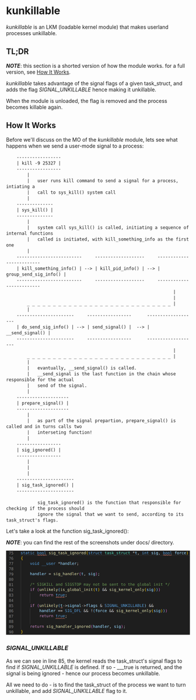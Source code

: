 # __kunkillable__

_kunkillable_ is an LKM (loadable kernel module) that makes userland processes unkillable.

## __TL;DR__

**_NOTE_**: this section is a shorted version of how the module works. for a full version, see [How It Works](#how-it-works).

_kunkillable_ takes advantage of the signal flags of a given task_struct, and adds the flag _SIGNAL_UNKILLABLE_ hence making it unkillable.

When the module is unloaded, the flag is removed and the process becomes killable again.

## __How It Works__

Before we'll discuss on the MO of the _kunkillable_ module, lets see what happens when we send a user-mode signal to a process:

        -----------------
        | kill -9 25327 |
        -----------------
            |
            |   user runs kill command to send a signal for a process, intiating a 
            |   call to sys_kill() system call
            |
        --------------
        | sys_kill() |
        --------------
            |
            |   system call sys_kill() is called, initiating a sequence of internal functions 
            |   called is initiated, with kill_something_info as the first one
            |
        -------------------------     -------------------     -------------------------
        | kill_something_info() | --> | kill_pid_info() | --> | group_send_sig_info() | 
        -------------------------     -------------------     -------------------------
                                                                    |
                                                                    |
            _ _ _ _ _ _ _ _ _ _ _ _ _ _ _ _ _ _ _ _ _ _ _ _ _ _ _ _ |
            |
        ----------------------     -----------------      -------------------
        | do_send_sig_info() | --> | send_signal() |  --> | __send_signal() |
        ----------------------     -----------------      -------------------
                                                                    |
            _ _ _ _ _ _ _ _ _ _ _ _ _ _ _ _ _ _ _ _ _ _ _ _ _ _ _ _ |
            |   
            |   evantually, __send_signal() is called.
            |   __send_signal is the last function in the chain whose responsible for the actual
            |   send of the signal.
            |
        --------------------
        | prepare_signal() |
        --------------------
            |
            |   as part of the signal prepartion, prepare_signal() is called and in turns calls two
            |   interseting function!
            |
        -----------------
        | sig_ignored() |
        -----------------
            |
            |
            |
        ----------------------
        | sig_task_ignored() |
        ----------------------

                sig_task_ignored() is the function that responsible for checking if the process should
                ignore the signal that we want to send, according to its task_struct's flags.

Let's take a look at the function sig_task_ignored():

**_NOTE_**: you can find the rest of the screenshots under docs/ directory.

![Alt text](https://github.com/spiderpig1297/kunkillable/blob/master/docs/10_sig_task_ignored.png)

### _SIGNAL_UNKILLABLE_
As we can see in line 85, the kernel reads the task_struct's signal flags to find if _SIGNAL_UNKILLABLE_ is defined. If so - ___true is returned, and the signal is being ignored - hence our process becomes unkillable.

All we need to do - is to find the task_struct of the process we want to turn unkillable, and add _SIGNAL_UNKILLABLE_ flag to it.
